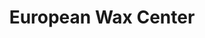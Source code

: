 ---
title: "European Wax Center"
url: /mesa/european-wax-center-north-power-road/
shop: Kosmetik
---